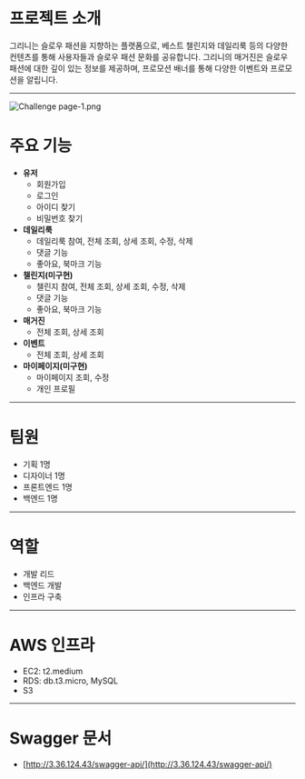 # 프로젝트 소개

그리니는 슬로우 패션을 지향하는 플랫폼으로, 베스트 챌린지와 데일리룩 등의 다양한 컨텐츠를 통해 사용자들과 슬로우 패션 문화를 공유합니다. 그리니의 매거진은 슬로우 패션에 대한 깊이 있는 정보를 제공하며, 프로모션 배너를 통해 다양한 이벤트와 프로모션을 알립니다.

---

![Challenge page-1.png](https://s3-us-west-2.amazonaws.com/secure.notion-static.com/9320f382-43bf-425a-9b16-42627190d7fe/Challenge_page-1.png)

# 주요 기능

- **유저**
    - 회원가입
    - 로그인
    - 아이디 찾기
    - 비밀번호 찾기
- **데일리룩**
    - 데일리룩 참여, 전체 조회, 상세 조회, 수정, 삭제
    - 댓글 기능
    - 좋아요, 북마크 기능
- **챌린지(미구현)**
    - 챌린지 참여, 전체 조회, 상세 조회, 수정, 삭제
    - 댓글 기능
    - 좋아요, 북마크 기능
- **매거진**
    - 전체 조회, 상세 조회
- **이벤트**
    - 전체 조회, 상세 조회
- **마이페이지(미구현)**
    - 마이페이지 조회, 수정
    - 개인 프로필

---

# 팀원

- 기획 1명
- 디자이너 1명
- 프론트엔드 1명
- 백엔드 1명

---

# 역할

- 개발 리드
- 백엔드 개발
- 인프라 구축

---

# AWS 인프라

- EC2: t2.medium
- RDS: db.t3.micro, MySQL
- S3

---

# Swagger 문서

- [http://3.36.124.43/swagger-api/](http://3.36.124.43/swagger-api/)

